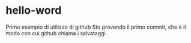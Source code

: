 # hello-word
Primo esempio di utilizzo di github
Sto provando il primo commit, che è il modo con cui github chiama i salvataggi.
